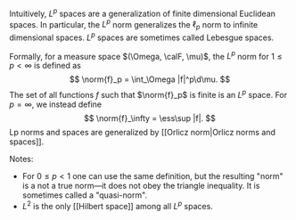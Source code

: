Intuitively, $L^p$ spaces are a generalization of finite dimensional Euclidean spaces. In particular, the $L^p$ norm generalizes the $\ell_p$ norm to infinite dimensional spaces. $L^p$ spaces are sometimes called Lebesgue spaces.  

Formally, for a measure space $(\Omega, \calF, \mu)$, the $L^p$ norm for $1\leq p<\infty$ is defined as 
$$
\norm{f}_p = \int_\Omega |f|^p\d\mu.
$$
The set of all functions $f$ such that $\norm{f}_p$ is finite is an $L^p$ space. For $p=\infty$, we instead define $$
\norm{f}_\infty = \ess\sup |f|.
$$
Lp norms and spaces are generalized by [[Orlicz norm|Orlicz norms and spaces]].


Notes: 
- For $0\leq p<1$ one can use the same definition, but the resulting "norm" is a not a true norm—it does not obey the triangle inequality. It is sometimes called a "quasi-norm". 
- $L^2$ is the only [[Hilbert space]] among all $L^p$ spaces. 